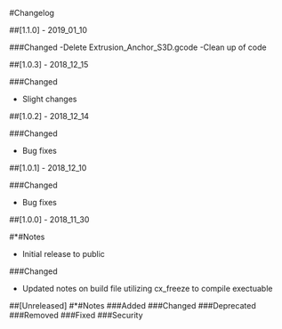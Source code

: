 #Changelog

##[1.1.0] - 2019_01_10

###Changed
-Delete Extrusion_Anchor_S3D.gcode
-Clean up of code


##[1.0.3] - 2018_12_15

###Changed
- Slight changes

##[1.0.2] - 2018_12_14

###Changed
- Bug fixes

##[1.0.1] - 2018_12_10

###Changed
- Bug fixes


##[1.0.0] - 2018_11_30

#*#Notes
- Initial release to public

###Changed
- Updated notes on build file utilizing cx_freeze to compile exectuable





##[Unreleased]
#*#Notes
###Added
###Changed
###Deprecated
###Removed
###Fixed
###Security